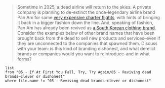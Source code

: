 > Sometime in 2025, a dead airline will return to the skies. A private company is planning to de-extinct the once-legendary airline brand Pan Am for some [very expensive charter flights](https://www.aerotime.aero/articles/pan-am-revival-tour-flights-2025), with hints of bringing it back in a bigger fashion down the line. And, speaking of fashion, Pan Am has already been revived as [a South Korean clothing brand](https://insideretail.asia/2022/08/31/onetime-airline-pan-am-reimagined-in-south-korea-as-a-lifestyle-brand/). Consider the examples below of other brand names that have been brought back from the dead to sell new products and services–even if they are unconnected to the companies that spawned them. Discuss with your team: is this kind of branding dishonest, and what derelict brands or companies would you want to reintroduce–and in what forms?

```dataview
list
from "05 - If At First You Fall, Try, Try Again/05 - Reviving dead brands—clever or dishonest"
where file.name != "05 - Reviving dead brands—clever or dishonest"
```

<!-- 
A lot of stuff was very useful for this, like:

 - crunchbase.com
 - sec.gov
 - uspto.gov
 - tmsearch.uspto.gov
 - you get the idea

But I’m not sure I should be reading business reports here, so this might be a waste of time. 
-->